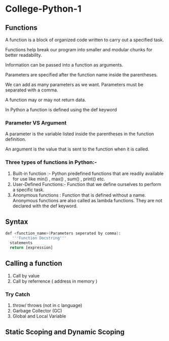 # College-Python-1

## Functions
A function is a block of organized code written to carry out a specified task.

Functions help break our program into smaller and modular chunks for better readability.

Information can be passed into a function as arguments.

Parameters are specified after the function name inside the parentheses.

We can add as many parameters as we want. Parameters must be separated with a comma.

A function may or may not return data.

In Python a function is defined using the def keyword

### Parameter VS Argument
A parameter is the variable listed inside the parentheses in the function definition.

An argument is the value that is sent to the function when it is called.

### Three types of functions in Python:-
 1. Built-in function :- Python predefined functions that are readily available for use like min() , max() , sum() , print() etc.
 2. User-Defined Functions:- Function that we define ourselves to perform a specific task.
 3. Anonymous functions : Function that is defined without a name. Anonymous functions are also called as lambda functions. They are not declared with the def keyword.

## Syntax 
``` bash
def <function_name>(Parameters seperated by comma):
   '''Function Docstring'''
  statements
  return [expression]
```
## Calling a function

1. Call by value
2. Call by referrence ( address in memory )

### Try Catch
 1. throw/ throws (not in c language)
 2. Garbage Collector (GC)
 3. Global and Local Variable

## Static Scoping and Dynamic Scoping
